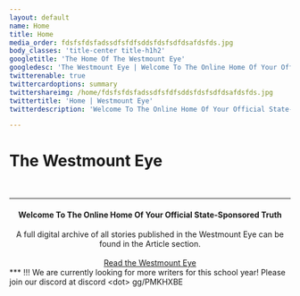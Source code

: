 ```yaml
---
layout: default
name: Home
title: Home
media_order: fdsfsfdsfadssdfsfdfsddsfdsfsdfdsafdsfds.jpg
body_classes: 'title-center title-h1h2'
googletitle: 'The Home Of The Westmount Eye'
googledesc: 'The Westmount Eye | Welcome To The Online Home Of Your Official State-Sponsored Truth for Westmount Charter School'
twitterenable: true
twittercardoptions: summary
twittershareimg: /home/fdsfsfdsfadssdfsfdfsddsfdsfsdfdsafdsfds.jpg
twittertitle: 'Home | Westmount Eye'
twitterdescription: 'Welcome To The Online Home Of Your Official State-Sponsored Truth. A full digital archive of all stories is available here.'

---
```


# The Westmount Eye
<br>

<!-- ![](fdsfsfdsfadssdfsfdfsddsfdsfsdfdsafdsfds.jpg?) -->
___
#### <center> Welcome To The Online Home Of Your Official State-Sponsored Truth </center>

<center> A full digital archive of all stories published in the Westmount Eye can be found in the Article section. </center>
<br>
<a style="text-align:center;display:block;" href="articles" class="button big">Read the Westmount Eye</a>
***
!!! We are currently looking for more writers for this school year! Please join our discord at discord &lt;dot&gt; gg/PMKHXBE
